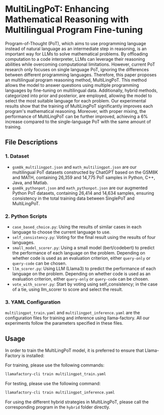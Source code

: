 # MultiLingPoT: Enhancing Mathematical Reasoning with Multilingual Program Fine-tuning

Program-of-Thought (PoT), which aims to use programming language instead of natural language as an intermediate step in reasoning, is an important way for LLMs to solve mathematical problems.
By offloading computation to a code interpreter, LLMs can leverage their reasoning abilities while overcoming computational limitations.
However, current PoT research only focuses on single language PoT, ignoring the differences between different programming languages.
Therefore, this paper proposes an multilingual program reasoning method, MultiLingPoT.
This method allows the model to answer questions using multiple programming languages by fine-tuning on multilingual data.
Additionally, hybrid methods, categorized into prior and posterior, are employed, allowing the model to select the most suitable language for each problem.
Our experimental results show that the training of MultiLingPoT significantly improves each program's mathematical reasoning.
Moreover, with proper mixing, the performance of MultiLingPoT can be further improved, achieving a 6\% increase compared to the single-language PoT with the same amount of training.

## File Descriptions
### 1. Dataset 
- `gsm8k_multilingpot.json` and `math_multilingpot.json` are our multilingual PoT datasets constructed by ChatGPT based on the GSM8K and MATH, containing 26,359 and 14,775 PoT samples in Python, C++, Java, and Matlab.
- `gsm8k_pythonpot.json` and `math_pythonpot.json` are our augmented Python PoT datasets, containing 26,414 and 14,634 samples, ensuring consistency in the total training data between SinglePoT and MultiLingPoT.

### 2. Python Scripts
- `case_based_choice.py`: Using the results of similar cases in each language to choose the current language to use.
- `self_consistency.py`: Voting for the final result using the results of four languages.
- `small_model_scorer.py`: Using a small model (bert/codebert) to predict the performance of each language on the problem. Depending on whether code is used as an evaluation criterion, either `query-only` or `query-code` can be chosen.
- `llm_scorer.py`:  Using LLM (Llama3) to predict the performance of each language on the problem. Depending on whether code is used as an evaluation criterion, either `query-only` or `query-code` can be chosen.
- `vote_with_scorer.py`: Start by voting using self_consistency; in the case of a tie, using llm_scorer to score and select the result.

### 3. YAML Configuration
`multilingpot_train.yaml` and `multilingpot_inference.yaml` are the configuration files for training and inference using llama-factory. All our experiments follow the parameters specified in these files.

## Usage
In order to train the MultiLingPoT model, it is preferred to ensure that Llama-Factory is installed:

For training, please use the following commands:
```bash
llamafactory-cli train multilingpot_train.yaml
```
For testing, please use the following command:
```bash
llamafactory-cli train multilingpot_inference.yaml
```
For using the different hybrid strategies in MultiLingPoT, please call the corresponding program in the `hybrid` folder directly.
